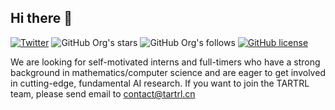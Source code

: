 ## Hi there 👋

[![Twitter](https://img.shields.io/twitter/url?style=social&url=https%3A%2F%2Ftwitter.com%2FTARTRL_Lab)](https://twitter.com/TARTRL_Lab)
![GitHub Org's stars](https://img.shields.io/github/stars/TARTRL?style=social)
![GitHub Org's follows](https://img.shields.io/github/followers/TARTRL?style=social)
[![GitHub license](https://img.shields.io/github/license/TARTRL/TMARL)](https://github.com/TARTRL/TMARL/blob/master/LICENSE)

We are looking for self-motivated interns and full-timers who have a strong background in mathematics/computer science and are eager to get involved in cutting-edge, fundamental AI research. If you want to join the TARTRL team, please send email to contact@tartrl.cn
